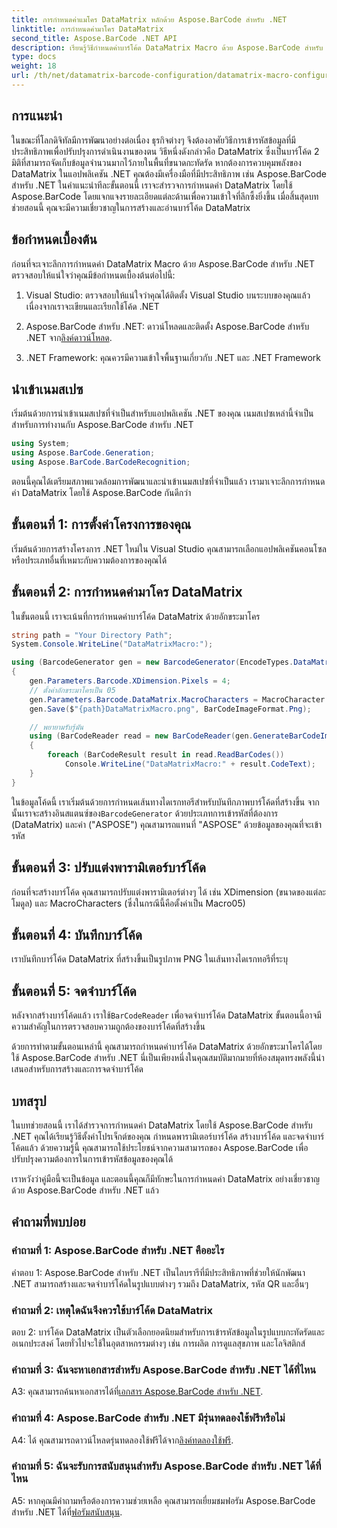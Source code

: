 ```yaml
---
title: การกำหนดค่าแมโคร DataMatrix หลักด้วย Aspose.BarCode สำหรับ .NET
linktitle: การกำหนดค่ามาโคร DataMatrix
second_title: Aspose.BarCode .NET API
description: เรียนรู้วิธีกำหนดค่าบาร์โค้ด DataMatrix Macro ด้วย Aspose.BarCode สำหรับ .NET สร้าง ปรับแต่ง และจดจำบาร์โค้ด DataMatrix ในแอปพลิเคชัน .NET ของคุณ
type: docs
weight: 18
url: /th/net/datamatrix-barcode-configuration/datamatrix-macro-configuration/
---
```

## การแนะนำ

ในขณะที่โลกดิจิทัลมีการพัฒนาอย่างต่อเนื่อง ธุรกิจต่างๆ จึงต้องอาศัยวิธีการเข้ารหัสข้อมูลที่มีประสิทธิภาพเพื่อปรับปรุงการดำเนินงานของตน วิธีหนึ่งดังกล่าวคือ DataMatrix ซึ่งเป็นบาร์โค้ด 2 มิติที่สามารถจัดเก็บข้อมูลจำนวนมากไว้ภายในพื้นที่ขนาดกะทัดรัด หากต้องการควบคุมพลังของ DataMatrix ในแอปพลิเคชัน .NET คุณต้องมีเครื่องมือที่มีประสิทธิภาพ เช่น Aspose.BarCode สำหรับ .NET ในคำแนะนำทีละขั้นตอนนี้ เราจะสำรวจการกำหนดค่า DataMatrix โดยใช้ Aspose.BarCode โดยแจกแจงรายละเอียดแต่ละด้านเพื่อความเข้าใจที่ลึกซึ้งยิ่งขึ้น เมื่อสิ้นสุดบทช่วยสอนนี้ คุณจะมีความเชี่ยวชาญในการสร้างและอ่านบาร์โค้ด DataMatrix

## ข้อกำหนดเบื้องต้น

ก่อนที่จะเจาะลึกการกำหนดค่า DataMatrix Macro ด้วย Aspose.BarCode สำหรับ .NET ตรวจสอบให้แน่ใจว่าคุณมีข้อกำหนดเบื้องต้นต่อไปนี้:

1. Visual Studio: ตรวจสอบให้แน่ใจว่าคุณได้ติดตั้ง Visual Studio บนระบบของคุณแล้ว เนื่องจากเราจะเขียนและเรียกใช้โค้ด .NET

2.  Aspose.BarCode สำหรับ .NET: ดาวน์โหลดและติดตั้ง Aspose.BarCode สำหรับ .NET จาก[ลิงค์ดาวน์โหลด](https://releases.aspose.com/barcode/net/).

3. .NET Framework: คุณควรมีความเข้าใจพื้นฐานเกี่ยวกับ .NET และ .NET Framework

## นำเข้าเนมสเปซ

เริ่มต้นด้วยการนำเข้าเนมสเปซที่จำเป็นสำหรับแอปพลิเคชัน .NET ของคุณ เนมสเปซเหล่านี้จำเป็นสำหรับการทำงานกับ Aspose.BarCode สำหรับ .NET

```csharp
using System;
using Aspose.BarCode.Generation;
using Aspose.BarCode.BarCodeRecognition;
```

ตอนนี้คุณได้เตรียมสภาพแวดล้อมการพัฒนาและนำเข้าเนมสเปซที่จำเป็นแล้ว เรามาเจาะลึกการกำหนดค่า DataMatrix โดยใช้ Aspose.BarCode กันดีกว่า

## ขั้นตอนที่ 1: การตั้งค่าโครงการของคุณ

เริ่มต้นด้วยการสร้างโครงการ .NET ใหม่ใน Visual Studio คุณสามารถเลือกแอปพลิเคชันคอนโซลหรือประเภทอื่นที่เหมาะกับความต้องการของคุณได้

## ขั้นตอนที่ 2: การกำหนดค่ามาโคร DataMatrix

ในขั้นตอนนี้ เราจะเน้นที่การกำหนดค่าบาร์โค้ด DataMatrix ด้วยอักขระมาโคร

```csharp
string path = "Your Directory Path";
System.Console.WriteLine("DataMatrixMacro:");

using (BarcodeGenerator gen = new BarcodeGenerator(EncodeTypes.DataMatrix, "ASPOSE"))
{
    gen.Parameters.Barcode.XDimension.Pixels = 4;
    // ตั้งค่าอักขระมาโครเป็น 05
    gen.Parameters.Barcode.DataMatrix.MacroCharacters = MacroCharacter.Macro05;
    gen.Save($"{path}DataMatrixMacro.png", BarCodeImageFormat.Png);

    // พยายามรับรู้มัน
    using (BarCodeReader read = new BarCodeReader(gen.GenerateBarCodeImage(), DecodeType.DataMatrix))
    {
        foreach (BarCodeResult result in read.ReadBarCodes())
            Console.WriteLine("DataMatrixMacro:" + result.CodeText);
    }
}
```

 ในข้อมูลโค้ดนี้ เราเริ่มต้นด้วยการกำหนดเส้นทางไดเรกทอรีสำหรับบันทึกภาพบาร์โค้ดที่สร้างขึ้น จากนั้นเราจะสร้างอินสแตนซ์ของ`BarcodeGenerator` ด้วยประเภทการเข้ารหัสที่ต้องการ (DataMatrix) และค่า ("ASPOSE") คุณสามารถแทนที่ "ASPOSE" ด้วยข้อมูลของคุณที่จะเข้ารหัส

## ขั้นตอนที่ 3: ปรับแต่งพารามิเตอร์บาร์โค้ด

ก่อนที่จะสร้างบาร์โค้ด คุณสามารถปรับแต่งพารามิเตอร์ต่างๆ ได้ เช่น XDimension (ขนาดของแต่ละโมดูล) และ MacroCharacters (ซึ่งในกรณีนี้คือตั้งค่าเป็น Macro05)

## ขั้นตอนที่ 4: บันทึกบาร์โค้ด

เราบันทึกบาร์โค้ด DataMatrix ที่สร้างขึ้นเป็นรูปภาพ PNG ในเส้นทางไดเรกทอรีที่ระบุ

## ขั้นตอนที่ 5: จดจำบาร์โค้ด

 หลังจากสร้างบาร์โค้ดแล้ว เราใช้`BarCodeReader` เพื่อจดจำบาร์โค้ด DataMatrix ขั้นตอนนี้อาจมีความสำคัญในการตรวจสอบความถูกต้องของบาร์โค้ดที่สร้างขึ้น

ด้วยการทำตามขั้นตอนเหล่านี้ คุณสามารถกำหนดค่าบาร์โค้ด DataMatrix ด้วยอักขระมาโครได้โดยใช้ Aspose.BarCode สำหรับ .NET นี่เป็นเพียงหนึ่งในคุณสมบัติมากมายที่ห้องสมุดทรงพลังนี้นำเสนอสำหรับการสร้างและการจดจำบาร์โค้ด

## บทสรุป

ในบทช่วยสอนนี้ เราได้สำรวจการกำหนดค่า DataMatrix โดยใช้ Aspose.BarCode สำหรับ .NET คุณได้เรียนรู้วิธีตั้งค่าโปรเจ็กต์ของคุณ กำหนดพารามิเตอร์บาร์โค้ด สร้างบาร์โค้ด และจดจำบาร์โค้ดแล้ว ด้วยความรู้นี้ คุณสามารถใช้ประโยชน์จากความสามารถของ Aspose.BarCode เพื่อปรับปรุงความต้องการในการเข้ารหัสข้อมูลของคุณได้

เราหวังว่าคู่มือนี้จะเป็นข้อมูล และตอนนี้คุณก็มีทักษะในการกำหนดค่า DataMatrix อย่างเชี่ยวชาญด้วย Aspose.BarCode สำหรับ .NET แล้ว

## คำถามที่พบบ่อย

### คำถามที่ 1: Aspose.BarCode สำหรับ .NET คืออะไร

คำตอบ 1: Aspose.BarCode สำหรับ .NET เป็นไลบรารีที่มีประสิทธิภาพที่ช่วยให้นักพัฒนา .NET สามารถสร้างและจดจำบาร์โค้ดในรูปแบบต่างๆ รวมถึง DataMatrix, รหัส QR และอื่นๆ

### คำถามที่ 2: เหตุใดฉันจึงควรใช้บาร์โค้ด DataMatrix

ตอบ 2: บาร์โค้ด DataMatrix เป็นตัวเลือกยอดนิยมสำหรับการเข้ารหัสข้อมูลในรูปแบบกะทัดรัดและอเนกประสงค์ โดยทั่วไปจะใช้ในอุตสาหกรรมต่างๆ เช่น การผลิต การดูแลสุขภาพ และโลจิสติกส์

### คำถามที่ 3: ฉันจะหาเอกสารสำหรับ Aspose.BarCode สำหรับ .NET ได้ที่ไหน

 A3: คุณสามารถค้นหาเอกสารได้ที่[เอกสาร Aspose.BarCode สำหรับ .NET](https://reference.aspose.com/barcode/net/).

### คำถามที่ 4: Aspose.BarCode สำหรับ .NET มีรุ่นทดลองใช้ฟรีหรือไม่

 A4: ได้ คุณสามารถดาวน์โหลดรุ่นทดลองใช้ฟรีได้จาก[ลิงค์ทดลองใช้ฟรี](https://releases.aspose.com/).

### คำถามที่ 5: ฉันจะรับการสนับสนุนสำหรับ Aspose.BarCode สำหรับ .NET ได้ที่ไหน

 A5: หากคุณมีคำถามหรือต้องการความช่วยเหลือ คุณสามารถเยี่ยมชมฟอรัม Aspose.BarCode สำหรับ .NET ได้ที่[ฟอรัมสนับสนุน](https://forum.aspose.com/c/barcode/13).